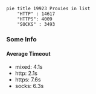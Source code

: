 
```mermaid
pie title 19923 Proxies in list
    "HTTP" : 14617
    "HTTPS": 4009
    "SOCKS" : 3493
```

### Some Info
#### Average Timeout

- mixed: 4.1s
- http: 2.1s
- https: 7.6s
- socks: 6.3s